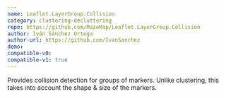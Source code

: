 ```yaml
---
name: Leaflet.LayerGroup.Collision
category: clustering-decluttering
repo: https://github.com/MazeMap/Leaflet.LayerGroup.Collision
author: Iván Sánchez Ortega
author-url: https://github.com/IvanSanchez
demo: 
compatible-v0:
compatible-v1: true
---
```


Provides collision detection for groups of markers. Unlike clustering, this takes into account the shape &amp; size of the markers.
